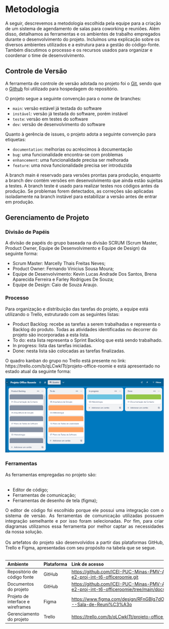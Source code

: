 
# Metodologia

A seguir, descrevemos a metodologia escolhida pela equipe para a criação de um sistema de agendamento de salas para coworking e reuniões. Além disso, detalhamos as ferramentas e os ambientes de trabalho empregados durante o desenvolvimento do projeto. Incluímos uma explicação sobre os diversos ambientes utilizados e a estrutura para a gestão do código-fonte. Também discutimos o processo e os recursos usados para organizar e coordenar o time de desenvolvimento.

## Controle de Versão

A ferramenta de controle de versão adotada no projeto foi o
[Git](https://git-scm.com/), sendo que o [Github](https://github.com)
foi utilizado para hospedagem do repositório.

O projeto segue a seguinte convenção para o nome de branches:

- `main`: versão estável já testada do software
- `instável`: versão já testada do software, porém instável
- `teste`: versão em testes do software
- `dev`: versão de desenvolvimento do software

Quanto à gerência de issues, o projeto adota a seguinte convenção para
etiquetas:

- `documentation`: melhorias ou acréscimos à documentação
- `bug`: uma funcionalidade encontra-se com problemas
- `enhancement`: uma funcionalidade precisa ser melhorada
- `feature`: uma nova funcionalidade precisa ser introduzida

A branch main é reservado para versões prontas para produção, enquanto a branch dev contém versões em desenvolvimento que ainda estão sujeitas a testes. A branch teste é usado para realizar testes nos códigos antes da produção. Se problemas forem detectados, as correções são aplicadas isoladamente na branch instável para estabilizar a versão antes de entrar em produção.


## Gerenciamento de Projeto

### Divisão de Papéis

A divisão de papéis do grupo baseada na divisão SCRUM (Scrum Master, Product Owner, Equipe de Desenvolvimento e Equipe de Design) da seguinte forma:
<ul>
<li>Scrum Master: Marcelly Thais Freitas Neves;</li>
<li>Product Owner: Fernando Vinicius Sousa Moura;</li>
<li>Equipe de Desenvolvimento: Kevin Lucas Andrade Dos Santos, Brena Aparecida Ferreira e Farley Rodrigues De Souza;</li>
<li>Equipe de Design: Caio de Souza Araujo.</li>
</ul>


### Processo

Para organização e distribuição das tarefas do projeto, a equipe está utilizando o Trello, estruturado com as seguintes listas:
<ul>
<li>Product Backlog: recebe as tarefas a serem trabalhadas e representa o Backlog do produto. Todas as atividades identificadas no decorrer do projeto são incorporadas a esta lista. </li>
<li>To do: esta lista representa o Sprint Backlog que está sendo trabalhado.</li>
<li>In progress: lista das tarefas iniciadas.</li>
<li>Done: nesta lista são colocadas as tarefas finalizadas.</li>
</ul>
O quadro kanban do grupo no Trello está presente no link: https://trello.com/b/qLCwklTt/projeto-office-roomie e está apresentado no estado atual da seguinte forma:

![Imagem Kanban](img/Kanban.PNG)



### Ferramentas

<div align="justify">
As ferramentas empregadas no projeto são:
<br/><br/>
  
+  Editor de código;
+  Ferramentas de comunicação;
+  Ferramentas de desenho de tela (figma);

O editor de código foi escolhido porque ele possui uma integração com o sistema de versão. As ferramentas de comunicação utilizadas possuem integração semelhante e por isso foram selecionadas. Por fim, para criar diagramas utilizamos essa ferramenta por melhor captar as necessidades da nossa solução.
<br/><br/>
Os artefatos do projeto são desenvolvidos a partir das plataformas GitHub, Trello e Figma, apresentadas com seu propósito na tabela que se segue.
<br/><br/>

| Ambiente | Plataforma | Link de acesso | 
|:--------------------|:---------------------|:--------------------|
| Repositório de código fonte | GitHub |https://github.com/ICEI-PUC-Minas-PMV-ADS/pmv-ads-2024-2-e2-proj-int-t6-officeroomie.git |
| Documentos do projeto | GitHub | https://github.com/ICEI-PUC-Minas-PMV-ADS/pmv-ads-2024-2-e2-proj-int-t6-officeroomie/tree/main/docs |
| Projeto de interface e wireframes | Figma | https://www.figma.com/design/RFnGBlg7dOkRw1XzQqsUdR/Projeto---Sala-de-Reuni%C3%A3o |
| Gerenciamento do projeto | Trello | https://trello.com/b/qLCwklTt/projeto-office-roomie |
<br/>
</div>
